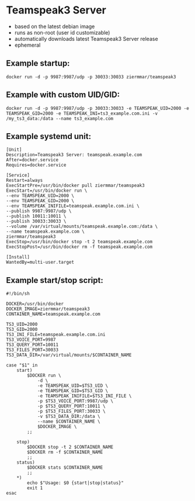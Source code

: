 # Teamspeak3 Server
* based on the latest debian image
* runs as non-root (user id customizable)
* automatically downloads latest Teamspeak3 Server release
* ephemeral


## Example startup:
```
docker run -d -p 9987:9987/udp -p 30033:30033 ziermmar/teamspeak3
```


## Example with custom UID/GID:
```
docker run -d -p 9987:9987/udp -p 30033:30033 -e TEAMSPEAK_UID=2000 -e TEAMSPEAK_GID=2000 -e TEAMSPEAK_INI=ts3_example.com.ini -v /my_ts3_data:/data --name ts3_example.com
```

## Example systemd unit:
```
[Unit]
Description=Teamspeak3 Server: teamspeak.example.com
After=docker.service
Requires=docker.service

[Service]
Restart=always
ExecStartPre=/usr/bin/docker pull ziermmar/teamspeak3
ExecStart=/usr/bin/docker run \
--env TEAMSPEAK_UID=2000 \
--env TEAMSPEAK_GID=2000 \
--env TEAMSPEAK_INIFILE=teamspeak.example.com.ini \
--publish 9987:9987/udp \
--publish 10011:10011 \
--publish 30033:30033 \
--volume /var/virtual/mounts/teamspeak.example.com:/data \
--name teamspeak.example.com \
ziermmar/teamspeak3
ExecStop=/usr/bin/docker stop -t 2 teamspeak.example.com
ExecStopPost=/usr/bin/docker rm -f teamspeak.example.com

[Install]
WantedBy=multi-user.target
```

## Example start/stop script:
```
#!/bin/sh

DOCKER=/usr/bin/docker
DOCKER_IMAGE=ziermmar/teamspeak3
CONTAINER_NAME=teamspeak.example.com

TS3_UID=2000
TS3_GID=2000
TS3_INI_FILE=teamspeak.example.com.ini
TS3_VOICE_PORT=9987
TS3_QUERY_PORT=10011
TS3_FILES_PORT=30033
TS3_DATA_DIR=/var/virtual/mounts/$CONTAINER_NAME

case "$1" in
	start)
		$DOCKER run \
			-d \
			-e TEAMSPEAK_UID=$TS3_UID \
			-e TEAMSPEAK_GID=$TS3_GID \
			-e TEAMSPEAK_INIFILE=$TS3_INI_FILE \
			-p $TS3_VOICE_PORT:9987/udp \
			-p $TS3_QUERY_PORT:10011 \
			-p $TS3_FILES_PORT:30033 \
			-v $TS3_DATA_DIR:/data \
			--name $CONTAINER_NAME \
			$DOCKER_IMAGE \
		;;

	stop)
		$DOCKER stop -t 2 $CONTAINER_NAME
		$DOCKER rm -f $CONTAINER_NAME
		;;
	status)
		$DOCKER stats $CONTAINER_NAME
		;;
	*)
		echo $"Usage: $0 {start|stop|status}"
		exit 1
esac
```
